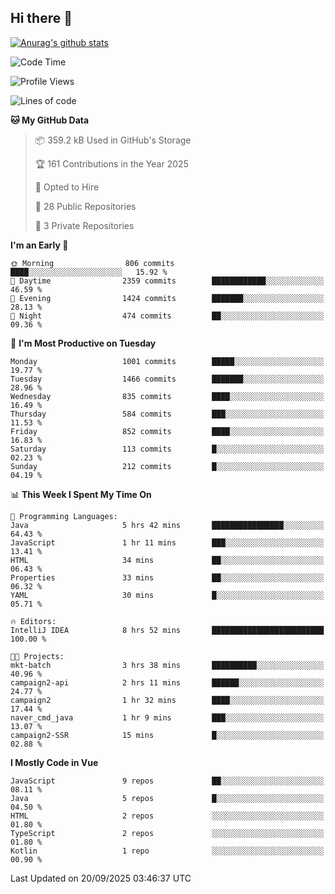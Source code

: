 ## Hi there 👋

[![Anurag's github stats](https://github-readme-stats.vercel.app/api?username=Songwonseok)](https://github.com/anuraghazra/github-readme-stats)



<!--START_SECTION:waka-->
![Code Time](http://img.shields.io/badge/Code%20Time-3%2C771%20hrs%2036%20mins-blue)

![Profile Views](http://img.shields.io/badge/Profile%20Views-0-blue)

![Lines of code](https://img.shields.io/badge/From%20Hello%20World%20I%27ve%20Written-34.8%20million%20lines%20of%20code-blue)

**🐱 My GitHub Data** 

> 📦 359.2 kB Used in GitHub's Storage 
 > 
> 🏆 161 Contributions in the Year 2025
 > 
> 💼 Opted to Hire
 > 
> 📜 28 Public Repositories 
 > 
> 🔑 3 Private Repositories 
 > 
**I'm an Early 🐤** 

```text
🌞 Morning                806 commits         ████░░░░░░░░░░░░░░░░░░░░░   15.92 % 
🌆 Daytime                2359 commits        ████████████░░░░░░░░░░░░░   46.59 % 
🌃 Evening                1424 commits        ███████░░░░░░░░░░░░░░░░░░   28.13 % 
🌙 Night                  474 commits         ██░░░░░░░░░░░░░░░░░░░░░░░   09.36 % 
```
📅 **I'm Most Productive on Tuesday** 

```text
Monday                   1001 commits        █████░░░░░░░░░░░░░░░░░░░░   19.77 % 
Tuesday                  1466 commits        ███████░░░░░░░░░░░░░░░░░░   28.96 % 
Wednesday                835 commits         ████░░░░░░░░░░░░░░░░░░░░░   16.49 % 
Thursday                 584 commits         ███░░░░░░░░░░░░░░░░░░░░░░   11.53 % 
Friday                   852 commits         ████░░░░░░░░░░░░░░░░░░░░░   16.83 % 
Saturday                 113 commits         █░░░░░░░░░░░░░░░░░░░░░░░░   02.23 % 
Sunday                   212 commits         █░░░░░░░░░░░░░░░░░░░░░░░░   04.19 % 
```


📊 **This Week I Spent My Time On** 

```text
💬 Programming Languages: 
Java                     5 hrs 42 mins       ████████████████░░░░░░░░░   64.43 % 
JavaScript               1 hr 11 mins        ███░░░░░░░░░░░░░░░░░░░░░░   13.41 % 
HTML                     34 mins             ██░░░░░░░░░░░░░░░░░░░░░░░   06.43 % 
Properties               33 mins             ██░░░░░░░░░░░░░░░░░░░░░░░   06.32 % 
YAML                     30 mins             █░░░░░░░░░░░░░░░░░░░░░░░░   05.71 % 

🔥 Editors: 
IntelliJ IDEA            8 hrs 52 mins       █████████████████████████   100.00 % 

🐱‍💻 Projects: 
mkt-batch                3 hrs 38 mins       ██████████░░░░░░░░░░░░░░░   40.96 % 
campaign2-api            2 hrs 11 mins       ██████░░░░░░░░░░░░░░░░░░░   24.77 % 
campaign2                1 hr 32 mins        ████░░░░░░░░░░░░░░░░░░░░░   17.44 % 
naver_cmd_java           1 hr 9 mins         ███░░░░░░░░░░░░░░░░░░░░░░   13.07 % 
campaign2-SSR            15 mins             █░░░░░░░░░░░░░░░░░░░░░░░░   02.88 % 
```

**I Mostly Code in Vue** 

```text
JavaScript               9 repos             ██░░░░░░░░░░░░░░░░░░░░░░░   08.11 % 
Java                     5 repos             █░░░░░░░░░░░░░░░░░░░░░░░░   04.50 % 
HTML                     2 repos             ░░░░░░░░░░░░░░░░░░░░░░░░░   01.80 % 
TypeScript               2 repos             ░░░░░░░░░░░░░░░░░░░░░░░░░   01.80 % 
Kotlin                   1 repo              ░░░░░░░░░░░░░░░░░░░░░░░░░   00.90 % 
```




 Last Updated on 20/09/2025 03:46:37 UTC
<!--END_SECTION:waka-->
